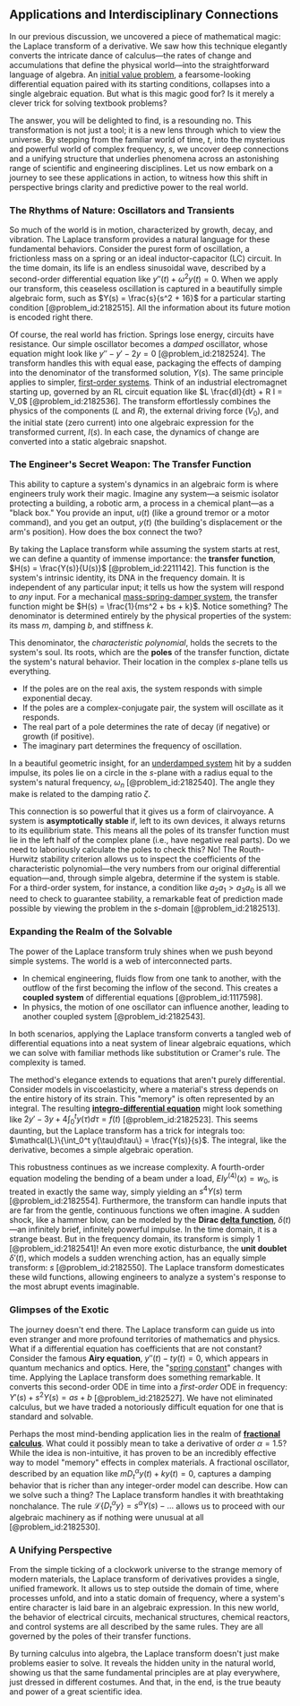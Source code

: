 ## Applications and Interdisciplinary Connections

In our previous discussion, we uncovered a piece of mathematical magic: the Laplace transform of a derivative. We saw how this technique elegantly converts the intricate dance of calculus—the rates of change and accumulations that define the physical world—into the straightforward language of algebra. An [initial value problem](@article_id:142259), a fearsome-looking differential equation paired with its starting conditions, collapses into a single algebraic equation. But what is this magic good for? Is it merely a clever trick for solving textbook problems?

The answer, you will be delighted to find, is a resounding no. This transformation is not just a tool; it is a new lens through which to view the universe. By stepping from the familiar world of time, $t$, into the mysterious and powerful world of complex frequency, $s$, we uncover deep connections and a unifying structure that underlies phenomena across an astonishing range of scientific and engineering disciplines. Let us now embark on a journey to see these applications in action, to witness how this shift in perspective brings clarity and predictive power to the real world.

### The Rhythms of Nature: Oscillators and Transients

So much of the world is in motion, characterized by growth, decay, and vibration. The Laplace transform provides a natural language for these fundamental behaviors. Consider the purest form of oscillation, a frictionless mass on a spring or an ideal inductor-capacitor (LC) circuit. In the time domain, its life is an endless sinusoidal wave, described by a second-order differential equation like $y''(t) + \omega^2 y(t) = 0$. When we apply our transform, this ceaseless oscillation is captured in a beautifully simple algebraic form, such as $Y(s) = \frac{s}{s^2 + 16}$ for a particular starting condition [@problem_id:2182515]. All the information about its future motion is encoded right there.

Of course, the real world has friction. Springs lose energy, circuits have resistance. Our simple oscillator becomes a *damped* oscillator, whose equation might look like $y'' - y' - 2y = 0$ [@problem_id:2182524]. The transform handles this with equal ease, packaging the effects of damping into the denominator of the transformed solution, $Y(s)$. The same principle applies to simpler, [first-order systems](@article_id:146973). Think of an industrial electromagnet starting up, governed by an RL circuit equation like $L \frac{dI}{dt} + R I = V_0$ [@problem_id:2182536]. The transform effortlessly combines the physics of the components ($L$ and $R$), the external driving force ($V_0$), and the initial state (zero current) into one algebraic expression for the transformed current, $I(s)$. In each case, the dynamics of change are converted into a static algebraic snapshot.

### The Engineer's Secret Weapon: The Transfer Function

This ability to capture a system's dynamics in an algebraic form is where engineers truly work their magic. Imagine any system—a seismic isolator protecting a building, a robotic arm, a process in a chemical plant—as a "black box." You provide an input, $u(t)$ (like a ground tremor or a motor command), and you get an output, $y(t)$ (the building's displacement or the arm's position). How does the box connect the two?

By taking the Laplace transform while assuming the system starts at rest, we can define a quantity of immense importance: the **transfer function**, $H(s) = \frac{Y(s)}{U(s)}$ [@problem_id:2211142]. This function is the system's intrinsic identity, its DNA in the frequency domain. It is independent of any particular input; it tells us how the system will respond to *any* input. For a mechanical [mass-spring-damper system](@article_id:263869), the transfer function might be $H(s) = \frac{1}{ms^2 + bs + k}$. Notice something? The denominator is determined entirely by the physical properties of the system: its mass $m$, damping $b$, and stiffness $k$.

This denominator, the *characteristic polynomial*, holds the secrets to the system's soul. Its roots, which are the **poles** of the transfer function, dictate the system's natural behavior. Their location in the complex $s$-plane tells us everything.
- If the poles are on the real axis, the system responds with simple exponential decay.
- If the poles are a complex-conjugate pair, the system will oscillate as it responds.
- The real part of a pole determines the rate of decay (if negative) or growth (if positive).
- The imaginary part determines the frequency of oscillation.

In a beautiful geometric insight, for an [underdamped system](@article_id:178395) hit by a sudden impulse, its poles lie on a circle in the $s$-plane with a radius equal to the system's natural frequency, $\omega_n$ [@problem_id:2182540]. The angle they make is related to the damping ratio $\zeta$.

This connection is so powerful that it gives us a form of clairvoyance. A system is **asymptotically stable** if, left to its own devices, it always returns to its equilibrium state. This means all the poles of its transfer function must lie in the left half of the complex plane (i.e., have negative real parts). Do we need to laboriously calculate the poles to check this? No! The Routh-Hurwitz stability criterion allows us to inspect the coefficients of the characteristic polynomial—the very numbers from our original differential equation—and, through simple algebra, determine if the system is stable. For a third-order system, for instance, a condition like $a_2 a_1 > a_3 a_0$ is all we need to check to guarantee stability, a remarkable feat of prediction made possible by viewing the problem in the $s$-domain [@problem_id:2182513].

### Expanding the Realm of the Solvable

The power of the Laplace transform truly shines when we push beyond simple systems. The world is a web of interconnected parts.
*   In chemical engineering, fluids flow from one tank to another, with the outflow of the first becoming the inflow of the second. This creates a **coupled system** of differential equations [@problem_id:1117598].
*   In physics, the motion of one oscillator can influence another, leading to another coupled system [@problem_id:2182543].

In both scenarios, applying the Laplace transform converts a tangled web of differential equations into a neat system of linear algebraic equations, which we can solve with familiar methods like substitution or Cramer's rule. The complexity is tamed.

The method's elegance extends to equations that aren't purely differential. Consider models in viscoelasticity, where a material's stress depends on the entire history of its strain. This "memory" is often represented by an integral. The resulting **[integro-differential equation](@article_id:175007)** might look something like $2y' - 3y + 4\int_0^t y(\tau)d\tau = f(t)$ [@problem_id:2182523]. This seems daunting, but the Laplace transform has a trick for integrals too: $\mathcal{L}\{\int_0^t y(\tau)d\tau\} = \frac{Y(s)}{s}$. The integral, like the derivative, becomes a simple algebraic operation.

This robustness continues as we increase complexity. A fourth-order equation modeling the bending of a beam under a load, $EI y^{(4)}(x) = w_0$, is treated in exactly the same way, simply yielding an $s^4 Y(s)$ term [@problem_id:2182554]. Furthermore, the transform can handle inputs that are far from the gentle, continuous functions we often imagine. A sudden shock, like a hammer blow, can be modeled by the **Dirac [delta function](@article_id:272935)**, $\delta(t)$—an infinitely brief, infinitely powerful impulse. In the time domain, it is a strange beast. But in the frequency domain, its transform is simply 1 [@problem_id:2182541]! An even more exotic disturbance, the **unit doublet** $\delta'(t)$, which models a sudden wrenching action, has an equally simple transform: $s$ [@problem_id:2182550]. The Laplace transform domesticates these wild functions, allowing engineers to analyze a system's response to the most abrupt events imaginable.

### Glimpses of the Exotic

The journey doesn't end there. The Laplace transform can guide us into even stranger and more profound territories of mathematics and physics.
What if a differential equation has coefficients that are not constant? Consider the famous **Airy equation**, $y''(t) - t y(t) = 0$, which appears in quantum mechanics and optics. Here, the "[spring constant](@article_id:166703)" changes with time. Applying the Laplace transform does something remarkable. It converts this second-order ODE in time into a *first-order* ODE in frequency: $Y'(s) + s^2 Y(s) = as + b$ [@problem_id:2182527]. We have not eliminated calculus, but we have traded a notoriously difficult equation for one that is standard and solvable.

Perhaps the most mind-bending application lies in the realm of **[fractional calculus](@article_id:145727)**. What could it possibly mean to take a derivative of order $\alpha = 1.5$? While the idea is non-intuitive, it has proven to be an incredibly effective way to model "memory" effects in complex materials. A fractional oscillator, described by an equation like $m D_t^{\alpha} y(t) + k y(t) = 0$, captures a damping behavior that is richer than any integer-order model can describe. How can we solve such a thing? The Laplace transform handles it with breathtaking nonchalance. The rule $\mathcal{L}\{D_t^{\alpha} y\} = s^{\alpha} Y(s) - \dots$ allows us to proceed with our algebraic machinery as if nothing were unusual at all [@problem_id:2182530].

### A Unifying Perspective

From the simple ticking of a clockwork universe to the strange memory of modern materials, the Laplace transform of derivatives provides a single, unified framework. It allows us to step outside the domain of time, where processes unfold, and into a static domain of frequency, where a system's entire character is laid bare in an algebraic expression. In this new world, the behavior of electrical circuits, mechanical structures, chemical reactors, and control systems are all described by the same rules. They are all governed by the poles of their transfer functions.

By turning calculus into algebra, the Laplace transform doesn't just make problems easier to solve. It reveals the hidden unity in the natural world, showing us that the same fundamental principles are at play everywhere, just dressed in different costumes. And that, in the end, is the true beauty and power of a great scientific idea.